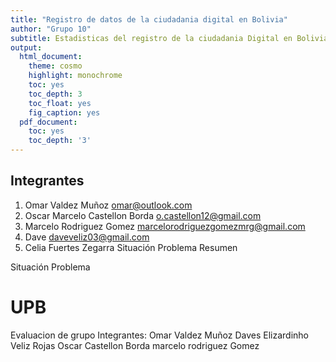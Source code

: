 ```yaml
---
title: "Registro de datos de la ciudadania digital en Bolivia"
author: "Grupo 10"
subtitle: Estadisticas del registro de la ciudadania Digital en Bolivia
output:
  html_document:
    theme: cosmo
    highlight: monochrome
    toc: yes
    toc_depth: 3
    toc_float: yes
    fig_caption: yes
  pdf_document:
    toc: yes
    toc_depth: '3'
---
```


## Integrantes

1. Omar Valdez Muñoz omar@outlook.com
2. Oscar Marcelo Castellon Borda o.castellon12@gmail.com
3. Marcelo Rodriguez Gomez marcelorodriguezgomezmrg@gmail.com
4. Dave daveveliz03@gmail.com
5. Celia Fuertes Zegarra 
Situación Problema
Resumen

Situación Problema

# UPB
Evaluacion de grupo 
Integrantes:
Omar Valdez Muñoz
Daves Elizardinho Veliz Rojas
Oscar Castellon Borda
marcelo rodriguez Gomez
